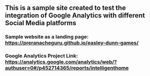 ## This is a sample site created to test the integration of Google Analytics with different Social Media platforms 

### Sample website as a landing page: https://preranacheguru.github.io/easley-dunn-games/

### Google Analytics Project Link: https://analytics.google.com/analytics/web/?authuser=0#/p452714365/reports/intelligenthome
